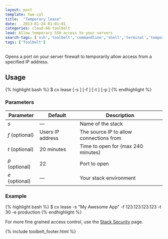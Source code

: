 ```yaml
---
layout: post
template: two-col
title:  "Temporary lease"
date:   2013-01-24 01:01:01
categories: cloud-66-toolbelt
lead: Allow temporary SSH access to your servers
search-tags: ['ssh','toolbelt','commandline','shell','terminal','temporary']
tags: ['Toolbelt']
---
```


Opens a port on your server firewall to temporarily allow access from a specified IP address.

## Usage
{% highlight bash %}
$ cx lease [-s <stack>] [-f <from IP>] [-t <time to open>] [-p <port>]
{% endhighlight %}

<h3>Parameters</h3>
<table class='table table-bordered table-striped table-small'>
    <thead>
        <tr>
            <th align="center">Parameter</th>
            <th align="center">Default</th>
            <th align="center">Description</th>
        </tr>
    </thead>
    <tbody>
        <tr>
            <td><i>s</i></td>
            <td>&mdash;</td>
            <td>Name of the stack</td>
        </tr>
        <tr>
            <td><i>f</i> (optional)</td>
            <td>Users IP address</td>
            <td>The source IP to allow connections from</td>
        </tr>
        <tr>
            <td><i>t</i> (optional)</td>
            <td>20 minutes</td>
            <td>Time to open for (max 240 minutes)</td>
        </tr>
        <tr>
            <td><i>p</i> (optional)</td>
            <td>22</td>
            <td>Port to open</td>
        </tr>
        <tr>
            <td><i>e</i> (optional)</td>
            <td>&mdash;</td>
            <td>Your stack environment</td>
        </tr>
    </tbody>
</table>

<h3>Example</h3>
{% highlight bash %}
$ cx lease -s "My Awesome App" -f 123.123.123.123 -t 30 -e production
{% endhighlight %}

For more fine grained access control, use the [Stack Security](/stack-features/stack-security.html) page.

{% include toolbelt_footer.html %}
